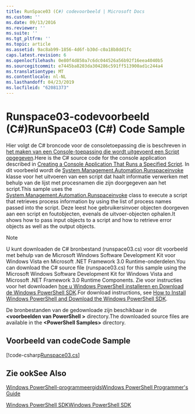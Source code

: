 ```yaml
---
title: RunSpace03 (C#) codevoorbeeld | Microsoft Docs
ms.custom: ''
ms.date: 09/13/2016
ms.reviewer: ''
ms.suite: ''
ms.tgt_pltfrm: ''
ms.topic: article
ms.assetid: 9ac8ab99-1856-4d6f-b30d-c0a18b8dd1fc
caps.latest.revision: 6
ms.openlocfilehash: 0e80f4d850a7c6dc044526a56b92f16eea4040b5
ms.sourcegitcommit: e7445ba8203da304286c591ff513900ad1c244a4
ms.translationtype: MT
ms.contentlocale: nl-NL
ms.lasthandoff: 04/23/2019
ms.locfileid: "62081373"
---
```

# <a name="runspace03-c-code-sample"></a><span data-ttu-id="6ab85-102">Runspace03-codevoorbeeld (C#)</span><span class="sxs-lookup"><span data-stu-id="6ab85-102">RunSpace03 (C#) Code Sample</span></span>

<span data-ttu-id="6ab85-103">Hier volgt de C# broncode voor de consoletoepassing die is beschreven in [het maken van een Console-toepassing die wordt uitgevoerd een Script opgegeven](http://msdn.microsoft.com/en-us/a93e6006-36db-4bcc-b9da-c5bebf4ffd68).</span><span class="sxs-lookup"><span data-stu-id="6ab85-103">Here is the C# source code for the console application described in [Creating a Console Application That Runs a Specified Script](http://msdn.microsoft.com/en-us/a93e6006-36db-4bcc-b9da-c5bebf4ffd68).</span></span> <span data-ttu-id="6ab85-104">In dit voorbeeld wordt de [System.Management.Automation.Runspaceinvoke](/dotnet/api/System.Management.Automation.RunspaceInvoke) klasse voor het uitvoeren van een script dat haalt informatie verwerken met behulp van de lijst met procesnamen die zijn doorgegeven aan het script.</span><span class="sxs-lookup"><span data-stu-id="6ab85-104">This sample uses the [System.Management.Automation.Runspaceinvoke](/dotnet/api/System.Management.Automation.RunspaceInvoke) class to execute a script that retrieves process information by using the list of process names passed into the script.</span></span> <span data-ttu-id="6ab85-105">Deze leest hoe gebruikersinvoer objecten doorgeven aan een script en foutobjecten, evenals de uitvoer-objecten ophalen.</span><span class="sxs-lookup"><span data-stu-id="6ab85-105">It shows how to pass input objects to a script and how to retrieve error objects as well as the output objects.</span></span>

> [!NOTE]
> <span data-ttu-id="6ab85-106">U kunt downloaden de C# bronbestand (runspace03.cs) voor dit voorbeeld met behulp van de Microsoft Windows Software Development Kit voor Windows Vista en Microsoft .NET Framework 3.0 Runtime-onderdelen.</span><span class="sxs-lookup"><span data-stu-id="6ab85-106">You can download the C# source file (runspace03.cs) for this sample using the Microsoft Windows Software Development Kit for Windows Vista and Microsoft .NET Framework 3.0 Runtime Components.</span></span> <span data-ttu-id="6ab85-107">Zie voor instructies voor het downloaden [hoe u Windows PowerShell installeren en Download de Windows PowerShell SDK](/powershell/developer/installing-the-windows-powershell-sdk).</span><span class="sxs-lookup"><span data-stu-id="6ab85-107">For download instructions, see [How to Install Windows PowerShell and Download the Windows PowerShell SDK](/powershell/developer/installing-the-windows-powershell-sdk).</span></span>
>
> <span data-ttu-id="6ab85-108">De bronbestanden van de gedownloade zijn beschikbaar in de  **\<voorbeelden van PowerShell >** directory.</span><span class="sxs-lookup"><span data-stu-id="6ab85-108">The downloaded source files are available in the **\<PowerShell Samples>** directory.</span></span>

## <a name="code-sample"></a><span data-ttu-id="6ab85-109">Voorbeeld van code</span><span class="sxs-lookup"><span data-stu-id="6ab85-109">Code Sample</span></span>

[!code-csharp[Runspace03.cs](../../powershell-sdk-samples/SDK-2.0/csharp/Runspace03/Runspace03.cs#L11-L88 "Runspace03.cs")]

## <a name="see-also"></a><span data-ttu-id="6ab85-110">Zie ook</span><span class="sxs-lookup"><span data-stu-id="6ab85-110">See Also</span></span>

[<span data-ttu-id="6ab85-111">Windows PowerShell-programmeergids</span><span class="sxs-lookup"><span data-stu-id="6ab85-111">Windows PowerShell Programmer's Guide</span></span>](./windows-powershell-programmer-s-guide.md)

[<span data-ttu-id="6ab85-112">Windows PowerShell SDK</span><span class="sxs-lookup"><span data-stu-id="6ab85-112">Windows PowerShell SDK</span></span>](../windows-powershell-reference.md)